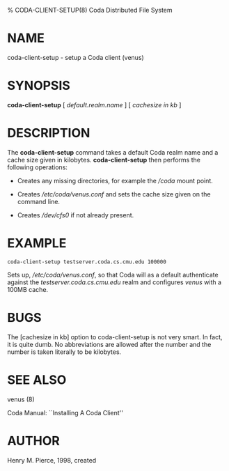 % CODA-CLIENT-SETUP(8) Coda Distributed File System

NAME
====

coda-client-setup - setup a Coda client (venus)

SYNOPSIS
========

**coda-client-setup** \[ *default.realm.name* \] \[ *cachesize in kb* \]

DESCRIPTION
===========

The **coda-client-setup** command takes a default Coda realm name and a
cache size given in kilobytes. **coda-client-setup** then performs the
following operations:

* Creates any missing directories, for example the */coda* mount point.

* Creates */etc/coda/venus.conf* and sets the cache size given on the
command line.

* Creates */dev/cfs0* if not already present.

EXAMPLE
=======


    coda-client-setup testserver.coda.cs.cmu.edu 100000

Sets up, */etc/coda/venus.conf*, so that Coda will as a default
authenticate against the *testserver.coda.cs.cmu.edu* realm and
configures *venus* with a 100MB cache.

BUGS
====

The \[cachesize in kb\] option to coda-client-setup is not very smart.
In fact, it is quite dumb. No abbreviations are allowed after the number
and the number is taken literally to be kilobytes.

SEE ALSO
========

venus (8)

Coda Manual: \`\`Installing A Coda Client\'\'

AUTHOR
======

Henry M. Pierce, 1998, created
